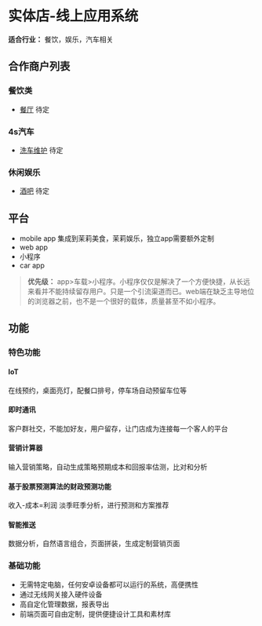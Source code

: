# 实体店-线上应用系统

**适合行业：** 餐饮，娱乐，汽车相关


## 合作商户列表

### 餐饮类
+ [餐厅](https://www.baidu.com) 待定

### 4s汽车
+ [洗车维护](https://www.baidu.com) 待定

### 休闲娱乐
+ [酒吧](https://www.baidu.com) 待定


## 平台

- mobile app 集成到茉莉美食，茉莉娱乐，独立app需要额外定制
- web app
- 小程序
- car app

> **优先级：** app>车载>小程序。小程序仅仅是解决了一个方便快捷，从长远来看并不能持续留存用户。只是一个引流渠道而已。web端在缺乏主导地位的浏览器之前，也不是一个很好的载体，质量甚至不如小程序。



## 功能

### 特色功能
#### IoT
在线预约，桌面亮灯，配餐口排号，停车场自动预留车位等
#### 即时通讯
客户群社交，不能加好友，用户留存，让门店成为连接每一个客人的平台
#### 营销计算器
输入营销策略，自动生成策略预期成本和回报率估测，比对和分析
#### 基于股票预测算法的财政预测功能
收入-成本=利润 淡季旺季分析，进行预测和方案推荐
#### 智能推送
数据分析，自然语言组合，页面拼装，生成定制营销页面

### 基础功能
+ 无需特定电脑，任何安卓设备都可以运行的系统，高便携性
+ 通过无线网关接入硬件设备
+ 高自定化管理数据，报表导出
+ 前端页面可自由定制，提供便捷设计工具和素材库

